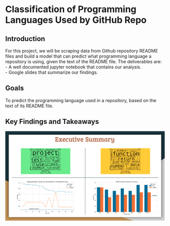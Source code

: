 # Classification of Programming Languages Used by GitHub Repo

## Introduction
For this project, we will be scraping data from Github repository README files and build a model that can predict what programming language a repository is using, given the text of the README file. The deliverables are:<br>
    - A well documented jupyter notebook that contains our analysis.<br>
    - Google slides that summarize our findings.<br>

## Goals
To predict the programming language used in a repository, based on the text of its README file.<br>

## Key Findings and Takeaways

![takeaways](https://github.com/AAranda10/nlp-project/blob/main/Summary.png)